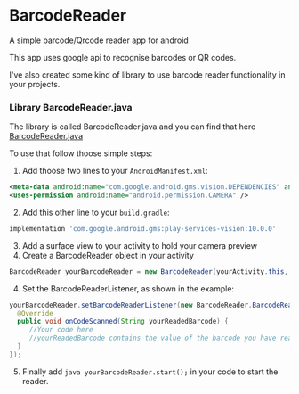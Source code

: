 # BarcodeReader
A simple barcode/Qrcode reader app for android

This app uses google api to recognise barcodes or QR codes.

I've also created some kind of library to use barcode reader functionality in your projects.


### Library BarcodeReader.java

The library is called BarcodeReader.java and you can find that here [BarcodeReader.java](https://github.com/Vicepredator11/BarcodeReader/blob/master/app/src/main/java/com/vicepredator/barcodereader/BarcodeReader.java)

To use that follow thoose simple steps:

1. Add thoose two lines to your `AndroidManifest.xml`:
  ```XML
  <meta-data android:name="com.google.android.gms.vision.DEPENDENCIES" android:value="barcode"/>
  <uses-permission android:name="android.permission.CAMERA" />
  ```
2. Add this other line to your `build.gradle`:
  ```gradle
  implementation 'com.google.android.gms:play-services-vision:10.0.0'
  ```
3. Add a surface view to your activity to hold your camera preview
4. Create a BarcodeReader object in your activity
  ```java
  BarcodeReader yourBarcodeReader = new BarcodeReader(yourActivity.this, yourSurfaceView);
  ```
4. Set the BarcodeReaderListener, as shown in the example:
  ```java
  yourBarcodeReader.setBarcodeReaderListener(new BarcodeReader.BarcodeReaderListener() {
    @Override
    public void onCodeScanned(String yourReadedBarcode) {
       //Your code here
       //yourReadedBarcode contains the value of the barcode you have read
    }
  });
  ```
5. Finally add ```java yourBarcodeReader.start();``` in your code to start the reader.
